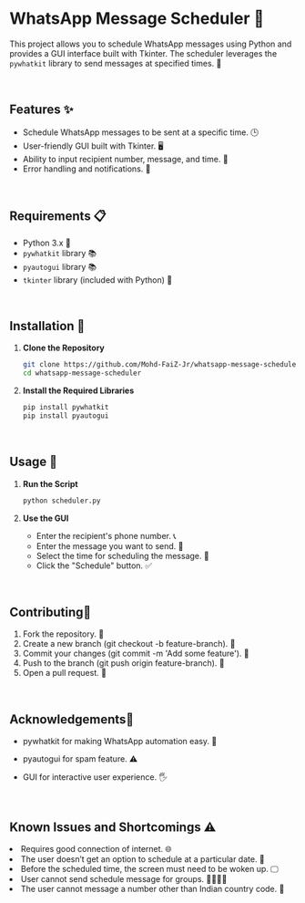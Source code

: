 # WhatsApp Message Scheduler 📅

This project allows you to schedule WhatsApp messages using Python and provides a GUI interface built with Tkinter. The scheduler leverages the `pywhatkit` library to send messages at specified times. 📱

<br>

## Features ✨

- Schedule WhatsApp messages to be sent at a specific time. 🕒
- User-friendly GUI built with Tkinter. 🖥️
- Ability to input recipient number, message, and time. 📲
- Error handling and notifications. 🚨

<br>

## Requirements 📋

- Python 3.x 🐍
- `pywhatkit` library 📚
- `pyautogui` library 📚
- `tkinter` library (included with Python) 🧰

<br>

## Installation 🔧

1. **Clone the Repository**

    ```bash
    git clone https://github.com/Mohd-FaiZ-Jr/whatsapp-message-scheduler.git
    cd whatsapp-message-scheduler
    ```

2. **Install the Required Libraries**

    ```bash
    pip install pywhatkit
    pip install pyautogui
    ```

<br>

## Usage 🚀

1. **Run the Script**

    ```bash
    python scheduler.py
    ```
2. **Use the GUI**

    - Enter the recipient's phone number. 📞
    - Enter the message you want to send. 💬
    - Select the time for scheduling the message. 📆
    - Click the "Schedule" button. ✅
<br>

## Contributing🤝

1. Fork the repository. 🍴
2. Create a new branch (git checkout -b feature-branch). 🌿
3. Commit your changes (git commit -m 'Add some feature'). 💾
4. Push to the branch (git push origin feature-branch). 🚀
5. Open a pull request. 🎉

<br>

## Acknowledgements🙏

- pywhatkit for making WhatsApp automation easy. 🤖
- pyautogui for spam feature. ⚠️
- GUI for interactive user experience. 🖐️

  <br>

## Known Issues and Shortcomings :warning:

<li>Requires good connection of internet. 🌐</li>
<li>The user doesn’t get an option to schedule at a particular date. 📅</li> 
<li>Before the scheduled time, the screen must need to be woken up. 🖵</li> 
<li>User cannot send schedule message for groups.  👨‍👨‍👦‍👦</li>
<li>The user cannot message a number other than Indian country code. 🚫</li> 
